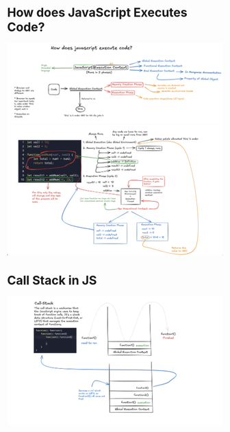 # How does JavaScript Executes Code?

![Code Execution in JS](<Notes/images/JSCodeExecution.png>)
![Working in JS](<Notes/images/Process.png>)

# Call Stack in JS

![Call Stack in JS](<Notes/images/callStack.png>)